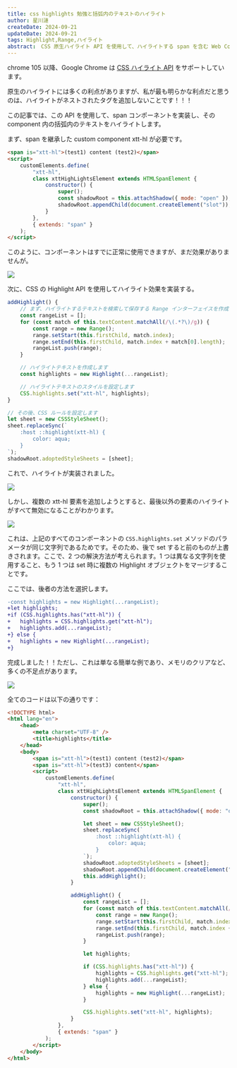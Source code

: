 ```yaml
---
title: css highlights 勉強と括弧内のテキストのハイライト
author: 星川漣
createDate: 2024-09-21
updateDate: 2024-09-21
tags: Highlight,Range,ハイライト
abstract:　CSS 原生ハイライト API を使用して、ハイライトする span を含む Web Componentを実装します。
---
```


chrome 105 以降、Google Chrome は [CSS ハイライト API](https://developer.mozilla.org/zh-CN/docs/Web/API/CSS_Custom_Highlight_API) をサポートしています。

原生のハイライトには多くの利点がありますが、私が最も明らかな利点だと思うのは、ハイライトがネストされたタグを追加しないことです！！！

この記事では、この API を使用して、span コンポーネントを実装し、その component 内の括弧内のテキストをハイライトします。

まず、span を継承した custom component xtt-hl が必要です。

```html
<span is="xtt-hl">(test1) content (test2)</span>
<script>
	customElements.define(
		"xtt-hl",
		class xttHighLightsElement extends HTMLSpanElement {
			constructor() {
				super();
				const shadowRoot = this.attachShadow({ mode: "open" });
				shadowRoot.appendChild(document.createElement("slot"));
			}
		},
		{ extends: "span" }
	);
</script>
```

このように、コンポーネントはすでに正常に使用できますが、まだ効果がありませんが。

![](https://image.xtt.moe/images/2023/08/03/1.md.png)

次に、CSS の Highlight API を使用してハイライト効果を実装する。

```js
addHighlight() {
	// まず、ハイライトするテキストを検索して保存する Range インターフェイスを作成します
	const rangeList = [];
	for (const match of this.textContent.matchAll(/\(.*?\)/g)) {
		const range = new Range();
		range.setStart(this.firstChild, match.index);
		range.setEnd(this.firstChild, match.index + match[0].length);
		rangeList.push(range);
	}

	// ハイライトテキストを作成します
	const highlights = new Highlight(...rangeList);

	// ハイライトテキストのスタイルを設定します
	CSS.highlights.set("xtt-hl", highlights);
}

// その後、CSS ルールを設定します
let sheet = new CSSStyleSheet();
sheet.replaceSync(`
	:host ::highlight(xtt-hl) {
		color: aqua;
	}
`);
shadowRoot.adoptedStyleSheets = [sheet];
```

これで、ハイライトが実装されました。

![](https://image.xtt.moe/images/2023/08/03/2.md.png)

しかし、複数の xtt-hl 要素を追加しようとすると、最後以外の要素のハイライトがすべて無効になることがわかります。

![](https://image.xtt.moe/images/2023/08/03/3.md.png)

これは、上記のすべてのコンポーネントの `CSS.highlights.set` メソッドのパラメータが同じ文字列であるためです。そのため、後で set すると前のものが上書きされます。ここで、2 つの解決方法が考えられます。1 つは異なる文字列を使用すること、もう 1 つは set 時に複数の Highlight オブジェクトをマージすることです。

ここでは、後者の方法を選択します。

```diff
-const highlights = new Highlight(...rangeList);
+let highlights;
+if (CSS.highlights.has("xtt-hl")) {
+	highlights = CSS.highlights.get("xtt-hl");
+	highlights.add(...rangeList);
+} else {
+	highlights = new Highlight(...rangeList);
+}
```

完成しました！！ただし、これは単なる簡単な例であり、メモリのクリアなど、多くの不足点があります。

![](https://image.xtt.moe/images/2023/08/03/4.md.png)

全てのコードは以下の通りです：

```html
<!DOCTYPE html>
<html lang="en">
	<head>
		<meta charset="UTF-8" />
		<title>highlights</title>
	</head>
	<body>
		<span is="xtt-hl">(test1) content (test2)</span>
		<span is="xtt-hl">(test3) content</span>
		<script>
			customElements.define(
				"xtt-hl",
				class xttHighLightsElement extends HTMLSpanElement {
					constructor() {
						super();
						const shadowRoot = this.attachShadow({ mode: "open" });

						let sheet = new CSSStyleSheet();
						sheet.replaceSync(`
                            :host ::highlight(xtt-hl) {
                                color: aqua;
                            }
                        `);
						shadowRoot.adoptedStyleSheets = [sheet];
						shadowRoot.appendChild(document.createElement("slot"));
						this.addHighlight();
					}

					addHighlight() {
						const rangeList = [];
						for (const match of this.textContent.matchAll(/\(.*?\)/g)) {
							const range = new Range();
							range.setStart(this.firstChild, match.index);
							range.setEnd(this.firstChild, match.index + match[0].length);
							rangeList.push(range);
						}

						let highlights;

						if (CSS.highlights.has("xtt-hl")) {
							highlights = CSS.highlights.get("xtt-hl");
							highlights.add(...rangeList);
						} else {
							highlights = new Highlight(...rangeList);
						}

						CSS.highlights.set("xtt-hl", highlights);
					}
				},
				{ extends: "span" }
			);
		</script>
	</body>
</html>
```
